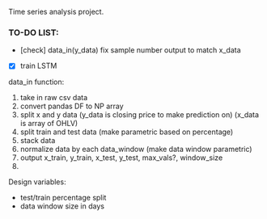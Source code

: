 Time series analysis project.


### TO-DO LIST:

- [check] data_in(y_data) fix sample number output to match x_data
- [x] train LSTM

data_in function:

1) take in raw csv data
2) convert pandas DF to NP array
3) split x and y data (y_data is closing price to make prediction on)
                      (x_data is array of OHLV)
4) split train and test data (make parametric based on percentage)
5) stack data
6) normalize data by each data_window (make data window parametric)
7) output x_train, y_train, x_test, y_test, max_vals?, window_size
8)



Design variables:

- test/train percentage split
- data window size in days
